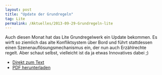 ```yaml
---
layout: post
title: "Update der Grundregeln"
tag: Lite
permalink: /Aktuelles/2013-09-29-Grundregeln-lite
---
```


Auch diesen Monat hat das Lite Grundregelwerk ein Update bekommen. Es wirft so ziemlich das alte Konfliktsystem über Bord und führt stattdessen einen Szenenauflösungsmechanismus ein, der nun auch Erzählrechte regelt. Aber schaut selbst, vielleicht ist da ja etwas Innovatives dabei ;)

- [Direkt zum Text](https://lite.jcgames.de/Spielregeln/Konflikte/)
- [PDF herunterladen](https://lite.jcgames.de/Publikationen/)
